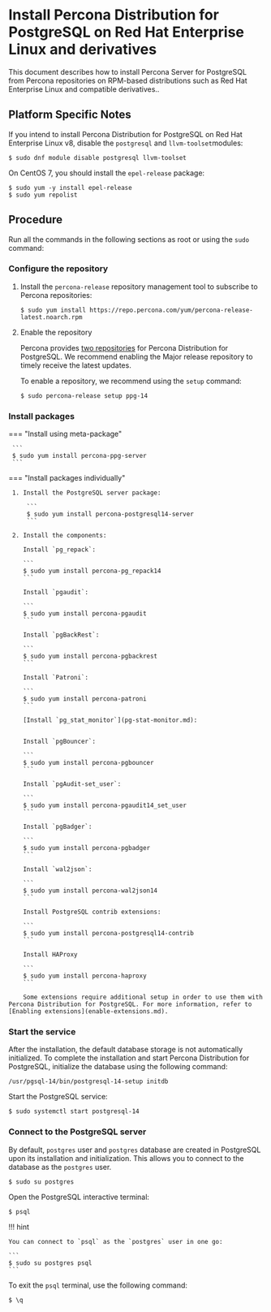 # Install Percona Distribution for PostgreSQL on Red Hat Enterprise Linux and derivatives

This document describes how to install Percona Server for PostgreSQL from Percona repositories on RPM-based distributions such as Red Hat Enterprise Linux and compatible derivatives..

## Platform Specific Notes

If you intend to install Percona Distribution for PostgreSQL on Red Hat Enterprise Linux v8, disable the ``postgresql``  and ``llvm-toolset``modules:

```
$ sudo dnf module disable postgresql llvm-toolset
```

On CentOS 7, you should install the ``epel-release`` package:

```
$ sudo yum -y install epel-release
$ sudo yum repolist
```

## Procedure

Run all the commands in the following sections as root or using the `sudo` command:

### Configure the repository

1. Install the `percona-release` repository management tool to subscribe to Percona repositories:

    ```
    $ sudo yum install https://repo.percona.com/yum/percona-release-latest.noarch.rpm
    ```

2. Enable the repository

   Percona provides [two repositories](repo-overview.md) for Percona Distribution for PostgreSQL. We recommend enabling the Major release repository to timely receive the latest updates. 

   To enable a repository, we recommend using the `setup` command: 

   ```
   $ sudo percona-release setup ppg-14
   ```

### Install packages

=== "Install using meta-package"
     
     ```
     $ sudo yum install percona-ppg-server
     ```

=== "Install packages individually"

     1. Install the PostgreSQL server package:

         ```
         $ sudo yum install percona-postgresql14-server
         ```

     2. Install the components:

        Install `pg_repack`:

        ```
        $ sudo yum install percona-pg_repack14
        ```

        Install `pgaudit`:

        ```
        $ sudo yum install percona-pgaudit
        ```

        Install `pgBackRest`:

        ```
        $ sudo yum install percona-pgbackrest
        ```

        Install `Patroni`:

        ```
        $ sudo yum install percona-patroni
        ```

        [Install `pg_stat_monitor`](pg-stat-monitor.md):


        Install `pgBouncer`:

        ```
        $ sudo yum install percona-pgbouncer
        ```

        Install `pgAudit-set_user`:

        ```
        $ sudo yum install percona-pgaudit14_set_user
        ```

        Install `pgBadger`:

        ```
        $ sudo yum install percona-pgbadger
        ```

        Install `wal2json`:

        ```
        $ sudo yum install percona-wal2json14
        ```

        Install PostgreSQL contrib extensions:

        ```
        $ sudo yum install percona-postgresql14-contrib
        ```

        Install HAProxy
        
        ```
        $ sudo yum install percona-haproxy
        ```

        Some extensions require additional setup in order to use them with Percona Distribution for PostgreSQL. For more information, refer to [Enabling extensions](enable-extensions.md).

### Start the service

After the installation, the default database storage is not automatically initialized. To complete the installation and start Percona Distribution for PostgreSQL, initialize the database using the following command:

```
/usr/pgsql-14/bin/postgresql-14-setup initdb
```

Start the PostgreSQL service:

```
$ sudo systemctl start postgresql-14
```

### Connect to the PostgreSQL server

By default, `postgres` user and `postgres` database are created in PostgreSQL upon its installation and initialization. This allows you to connect to the database as the `postgres` user.

```
$ sudo su postgres
```

Open the PostgreSQL interactive terminal:

```
$ psql
```

!!! hint

    You can connect to `psql` as the `postgres` user in one go:

    ```
    $ sudo su postgres psql
    ```

To exit the `psql` terminal, use the following command:

```
$ \q
```

